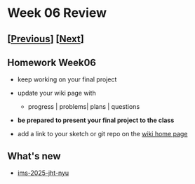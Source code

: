 # Week 06 Review

## [[Previous](./05_proposal.md)] [[Next](./07_present.md)]

## Homework Week06

- keep working on your final project

- update your wiki page with

  - progress | problems| plans | questions

- **be prepared to present your final project to the class**

- add a link to your sketch or git repo on the [wiki home page](https://github.com/p5videoKit/IM-Screens-2025-03-itp/wiki#week-06-homework)

## What's new

- [ims-2025-jht-nyu](https://github.com/jht9629-nyu/ims-2025-jht-nyu)
